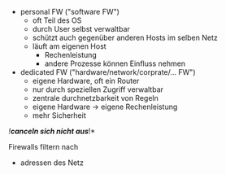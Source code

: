 - personal FW ("software FW") 
	- oft Teil des OS
	- durch User selbst verwaltbar
	- schützt auch gegenüber anderen Hosts im selben Netz
	- läuft am eigenen Host
		- Rechenleistung
		- andere Prozesse können Einfluss nehmen
- dedicated FW ("hardware/network/corprate/... FW")
	- eigene Hardware, oft ein Router
	- nur durch speziellen Zugriff verwaltbar
	- zentrale durchnetzbarkeit von Regeln
	- eigene Hardware -> eigene Rechenleistung
	- mehr Sicherheit

*!***canceln sich nicht aus****!*

Firewalls filtern nach
+ adressen des Netz
